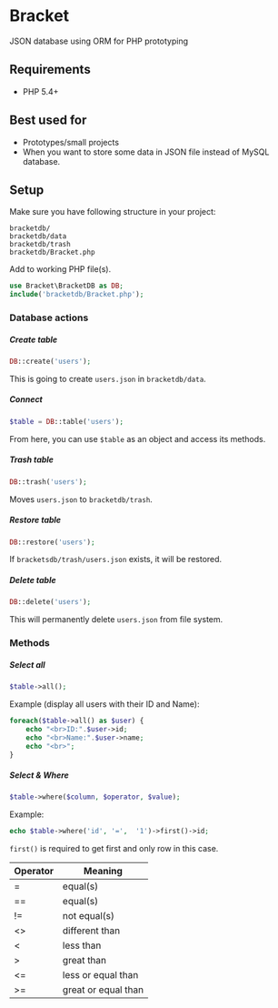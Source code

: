 Bracket
=======
JSON database using ORM for PHP prototyping

Requirements
-------
- PHP 5.4+

Best used for 
-------
 - Prototypes/small projects
 - When you want to store some data in JSON file instead of MySQL database.

Setup
-------
Make sure you have following structure in your project:

    bracketdb/
    bracketdb/data
    bracketdb/trash
    bracketdb/Bracket.php

Add to working PHP file(s).
```php
use Bracket\BracketDB as DB;
include('bracketdb/Bracket.php');
```

### Database actions
##### Create table
```php
DB::create('users'); 
```
This is going to create ```users.json``` in ```bracketdb/data```.

##### Connect
```php
$table = DB::table('users'); 
```
From here, you can use ```$table``` as an object and access its methods.
 
##### Trash table
```php
DB::trash('users'); 
```
Moves ```users.json``` to ```bracketdb/trash```.
 
##### Restore table
```php
DB::restore('users'); 
```
If ```bracketsdb/trash/users.json``` exists, it will be restored.

##### Delete table
```php
DB::delete('users'); 
```
This will permanently delete ```users.json``` from file system.

### Methods
##### Select all
```php
$table->all();
```
Example (display all users with their ID and Name):
```php
foreach($table->all() as $user) {
	echo "<br>ID:".$user->id;
	echo "<br>Name:".$user->name;
	echo "<br>";
}
```

##### Select & Where
```php
$table->where($column, $operator, $value);
```
Example:
```php
echo $table->where('id', '=',  '1')->first()->id;
```
```first()``` is required to get first and only row in this case.

| Operator  | Meaning |
| ------------- | ------------- |
| =  | equal(s)  |
| ==  | equal(s) |
| != | not equal(s) |
| <> | different than |
| < | less than |
| > | great than |
| <= | less or equal than |
| >= | great or equal than |
